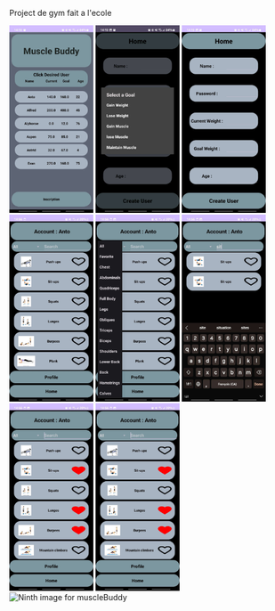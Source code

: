 Project de gym fait a l'ecole

<div>
    <img src="readMeImg/muscleBuddy1.jpg" alt="First image for muscleBuddy" width="30%" height="30%"> 
    <img src="readMeImg/muscleBuddy2.jpg" alt="Second image for muscleBuddy" width="30%" height="30%">
    <img src="readMeImg/muscleBuddy3.jpg" alt="Third image for muscleBuddy" width="30%" height="30%">
    <img src="readMeImg/muscleBuddy4.jpg" alt="Fourth image for muscleBuddy" width="30%" height="30%">
    <img src="readMeImg/muscleBuddy5.jpg" alt="Fifth image for muscleBuddy" width="30%" height="30%">
    <img src="readMeImg/muscleBuddy6.jpg" alt="Sixth image for muscleBuddy" width="30%" height="30%">
    <img src="readMeImg/muscleBuddy7.jpg" alt="Seventh image for muscleBuddy" width="30%" height="30%">
    <img src="readMeImg/muscleBuddy8.jpg" alt="Eighth image for muscleBuddy" width="30%" height="30%">
    <img src="readMeImg/muscleBuddy9.jpg" alt="Ninth image for muscleBuddy" width="30%" height="30%">
</div>
